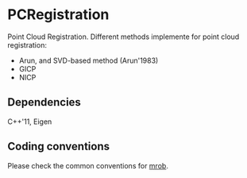 # PCRegistration
Point Cloud Registration. Different methods implemente for point cloud registration:
* Arun, and SVD-based method (Arun'1983)
* GICP
* NICP


## Dependencies
C++'11, Eigen



## Coding conventions
Please check the common conventions for [mrob](https://cdise-bitbucket.skoltech.ru/projects/MR/repos/mrob/browse).

